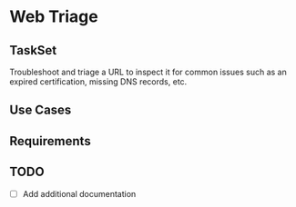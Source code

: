 # Web Triage

## TaskSet
Troubleshoot and triage a URL to inspect it for common issues such as an expired certification, missing DNS records, etc.

## Use Cases

## Requirements

## TODO
- [ ] Add additional documentation